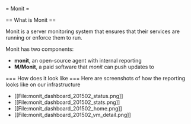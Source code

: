= Monit =

== What is Monit ==

Monit is a server monitoring system that ensures that their services are running or enforce them to run. 

Monit has two components:
* **monit**, an open-source agent with internal reporting
* **M/Monit**, a paid software that *monit* can push updates to

=== How does it look like ===
Here are screenshots of how the reporting looks like on our infrastructure

* [[File:monit_dashboard_201502_status.png]]
* [[File:monit_dashboard_201502_stats.png]]
* [[File:monit_dashboard_201502_home.png]] 
* [[File:monit_dashboard_201502_vm_detail.png]]